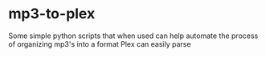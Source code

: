 # mp3-to-plex
Some simple python scripts that when used can help automate the process of organizing mp3's into a format Plex can easily parse

